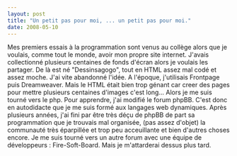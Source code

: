 ```yaml
---
layout: post
title: "Un petit pas pour moi, ... un petit pas pour moi."
date: 2008-05-10
---
```

Mes premiers essais à la programmation sont venus au collège alors que je voulais<!--more-->, comme tout le monde, avoir mon propre site internet. J'avais collectionné plusieurs centaines de fonds d'écran alors je voulais les partager. De là est né "Dessinsagogo", tout en HTML assez mal codé et assez moche. J'ai vite abandonné l'idée. A l'époque, j'utilisais Frontpage puis Dreamweaver. Mais le HTML était bien trop génant car creer des pages pour mettre plusieurs centaines d'images c'est long... Alors je me suis tourné vers le php. Pour apprendre, j'ai modifié le forum phpBB. C'est donc en autodidacte que je me suis formé aux langages web dynamiques. Après plusieurs années, j'ai fini par être très déçu de phpBB de part sa programmation que je trouvais mal organisée, (pas assez d'objet) la communauté très éparpillée et trop peu acceuillante et bien d'autres choses encore. Je me suis tourné vers un autre forum avec une équipe de développeurs : Fire-Soft-Board. Mais je m'attarderai dessus plus tard.
